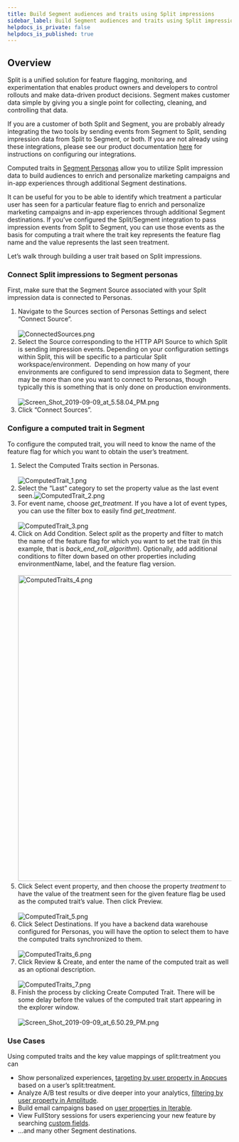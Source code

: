 ```yaml
---
title: Build Segment audiences and traits using Split impressions
sidebar_label: Build Segment audiences and traits using Split impressions
helpdocs_is_private: false
helpdocs_is_published: true
---
```


<p>
  <button hidden style={{borderRadius:'8px', border:'1px', fontFamily:'Courier New', fontWeight:'800', textAlign:'left'}}> help.split.io link: https://help.split.io/hc/en-us/articles/360033831431-Segment-Building-Segment-audiences-and-traits-utilizing-Split-impression-data <br /> ✘ images still hosted on help.split.io </button>
</p>

<h2 id="h_01JFM11F1JCAWWB8V2GH1D9G16">
  <strong>Overview</strong>
</h2>
<p>
  Split is a unified solution for feature flagging, monitoring, and experimentation that enables product owners and developers to control rollouts and make data-driven product decisions. Segment makes customer data simple by giving you a single point for collecting, cleaning, and controlling that data.
</p>
<p>
  If you are a customer of both Split and Segment, you are probably already integrating the two tools by sending events from Segment to Split, sending impression data from Split to Segment, or both. If you are not already using these integrations, please see our product documentation <a href="https://help.split.io/hc/en-us/articles/360020742532-Segment">here</a> for instructions on configuring our integrations.&nbsp;
</p>
<p>
  Computed traits in&nbsp;<a href="https://segment.com/product/personas/">Segment Personas</a>&nbsp;allow
  you to&nbsp;utilize Split impression data to build audiences to enrich and personalize marketing campaigns and in-app experiences through additional Segment destinations.
</p>
<p>
  It can be useful for you to be able to identify which treatment a particular user has seen for a particular feature flag to enrich and personalize marketing campaigns and in-app experiences through additional Segment destinations. If you’ve configured the Split/Segment integration to pass impression events from Split to Segment, you can use those events as the basis for computing a trait where the trait key represents the feature flag name and the value represents the last seen treatment.
</p>
<p>
  Let’s walk through building a user trait based on Split impressions.
</p>
<h3 id="h_01JFM11F1JDMP4Z7PSDP1YA4Z4">
  <strong>Connect Split impressions to Segment personas</strong>
</h3>
<p>
  First, make sure that the Segment Source associated with your Split impression data is connected to Personas.
</p>
<ol>
  <li>
    Navigate to the Sources section of Personas Settings and select “Connect Source”.<br /><br /><img src="https://help.split.io/hc/article_attachments/360038736011/ConnectedSources.png" alt="ConnectedSources.png" />
  </li>
  <li>
    Select the Source corresponding to the HTTP API Source to which Split is sending impression events.&nbsp;Depending on your configuration settings within Split, this will be specific to a particular Split workspace/environment.&nbsp; Depending on how many of your environments are configured to send impression data to Segment, there may be more than one you want to connect to Personas, though typically this is something that is only done on production environments.<br /><br /><img src="https://help.split.io/hc/article_attachments/360038736551/Screen_Shot_2019-09-09_at_5.58.04_PM.png" alt="Screen_Shot_2019-09-09_at_5.58.04_PM.png" />
  </li>
  <li>
    Click “Connect Sources”.
  </li>
</ol>
<h3 id="h_01JFM11F1J0J91E10JB68Z1H7V">
  <strong>Configure a computed trait in Segment</strong>
</h3>
<p>
  To configure the computed trait, you will need to know the name of the feature flag for which you want to obtain the user’s treatment.
</p>
<ol>
  <li>
    Select the Computed Traits section in Personas.<br /><br /><img src="https://help.split.io/hc/article_attachments/360038755792/ComputedTrait_1.png" alt="ComputedTrait_1.png" />
  </li>
  <li>
    Select the “Last” category to set the property value as the last event seen.<img src="https://help.split.io/hc/article_attachments/360038755892/ComputedTrait_2.png" alt="ComputedTrait_2.png" />
  </li>
  <li>
    For event name, choose <em>get_treatment</em>. If you have a lot of event types, you can use the filter box to easily find <em>get_treatment</em>.<br /><br /><img src="https://help.split.io/hc/article_attachments/360038736031/ComputedTrait_3.png" alt="ComputedTrait_3.png" />
  </li>
  <li>
    Click on Add Condition. Select <em>split</em> as the property and filter to match the name of the feature flag for which you want to set the trait (in this example, that is <em>back_end_roll_algorithm</em>). Optionally, add additional conditions to filter down based on other properties including environmentName, label, and the feature flag version.<br /><br /><img src="https://help.split.io/hc/article_attachments/360038736051/ComputedTraits_4.png" alt="ComputedTraits_4.png" width="687" /> 
  </li>
  <li>
    Click Select event property, and then choose the property <em>treatment</em> to have the value of the treatment seen for the given feature flag be used as the computed trait’s value. Then click Preview.<br /><br /><img src="https://help.split.io/hc/article_attachments/360038755932/ComputedTrait_5.png" alt="ComputedTrait_5.png" />
  </li>
  <li>
    Click Select Destinations. If you have a backend data warehouse configured for Personas, you will have the option to select them to have the computed traits synchronized to them.<br /><br /><img src="https://help.split.io/hc/article_attachments/360038755912/ComputedTraits_6.png" alt="ComputedTraits_6.png" />
  </li>
  <li>
    Click Review &amp; Create, and enter the name of the computed trait as well as an optional description.<br /><br /><img src="https://help.split.io/hc/article_attachments/360038755952/ComputedTraits_7.png" alt="ComputedTraits_7.png" />
  </li>
  <li>
    Finish the process by clicking Create Computed Trait. There will be some delay before the values of the computed trait start appearing in the explorer window.<br /><br /><img src="https://help.split.io/hc/article_attachments/360038756612/Screen_Shot_2019-09-09_at_6.50.29_PM.png" alt="Screen_Shot_2019-09-09_at_6.50.29_PM.png" />
  </li>
</ol>
<h3 id="h_01JFM11F1JKZ5MRQ9QXB7JTQE4">
  <strong>Use Cases</strong>
</h3>
<p>
  Using computed traits and the key value mappings of split:treatment you can
</p>
<ul>
  <li>
    Show personalized experiences,&nbsp;<a href="https://docs.appcues.com/article/67-target-property">targeting by user property in Appcues</a> based on a user’s split:treatment.
  </li>
  <li>
    Analyze A/B test results or dive deeper into your analytics,&nbsp;<a href="https://help.amplitude.com/hc/en-us/articles/115001580108#how-many-user-properties-should-i-send">filtering by user property in Amplitude</a>.&nbsp;
  </li>
  <li>
    Build email campaigns based on <a href="https://support.iterable.com/hc/en-us/articles/204780539-Segmentation-overview">user properties in Iterable</a>.
  </li>
  <li>
    View FullStory sessions for users experiencing your new feature by searching <a href="https://help.fullstory.com/hc/en-us/articles/360020828613-How-to-Search-Custom-User-Data">custom fields</a>.
  </li>
  <li>
    ...and many other Segment destinations.
  </li>
</ul>